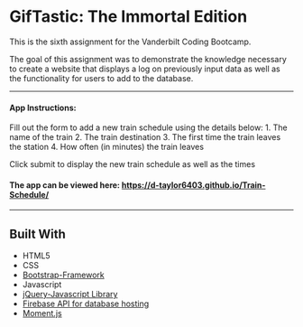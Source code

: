 # GifTastic: The Immortal Edition


This is the sixth assignment for the Vanderbilt Coding Bootcamp.

The goal of this assignment was to demonstrate the knowledge necessary to create a website that displays a log on previously input data as well as the functionality for users to add to the database.

------------------------

#### App Instructions:

Fill out the form to add a new train schedule using the details below:
    1. The name of the train
    2. The train destination
    3. The first time the train leaves the station
    4. How often (in minutes) the train leaves

Click submit to display the new train schedule as well as the times

#### The app can be viewed here: https://d-taylor6403.github.io/Train-Schedule/

______________________________________________________________________________

## Built With
* HTML5
* CSS
* [Bootstrap-Framework](http://getbootstrap.com/)
* Javascript
* [jQuery-Javascript Library](https://api.jquery.com/)
* [Firebase API for database hosting](https://firebase.google.com/)
* [Moment.js](https://momentjs.com/) 
